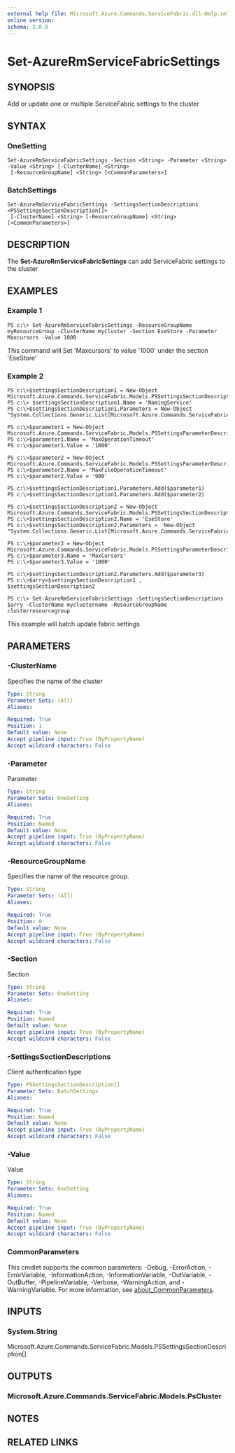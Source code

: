 ```yaml
---
external help file: Microsoft.Azure.Commands.ServiceFabric.dll-Help.xml
online version: 
schema: 2.0.0
---
```


# Set-AzureRmServiceFabricSettings

## SYNOPSIS
Add or update one or multiple ServiceFabric settings to the cluster

## SYNTAX

### OneSetting
```
Set-AzureRmServiceFabricSettings -Section <String> -Parameter <String> -Value <String> [-ClusterName] <String>
 [-ResourceGroupName] <String> [<CommonParameters>]
```

### BatchSettings
```
Set-AzureRmServiceFabricSettings -SettingsSectionDescriptions <PSSettingsSectionDescription[]>
 [-ClusterName] <String> [-ResourceGroupName] <String> [<CommonParameters>]
```

## DESCRIPTION
The **Set-AzureRmServiceFabricSettings** can add ServiceFabric settings to the cluster

## EXAMPLES

### Example 1
```
PS c:\> Set-AzureRmServiceFabricSettings -ResourceGroupName myResourceGroup -ClusterName myCluster -Section EseStore -Parameter Maxcursors -Value 1000
```

This command will Set 'Maxcursors' to value '1000' under the section 'EseStore'

### Example 2
```
PS c:\>$settingsSectionDescription1 = New-Object Microsoft.Azure.Commands.ServiceFabric.Models.PSSettingsSectionDescription
PS c:\> $settingsSectionDescription1.Name = 'NamingService'
PS c:\>$settingsSectionDescription1.Parameters = New-Object "System.Collections.Generic.List[Microsoft.Azure.Commands.ServiceFabric.Models.PSSettingsParameterDescription]"

PS c:\>$parameter1 = New-Object Microsoft.Azure.Commands.ServiceFabric.Models.PSSettingsParameterDescription
PS c:\>$parameter1.Name = 'MaxOperationTimeout'
PS c:\>$parameter1.Value = '1000'

PS c:\>$parameter2 = New-Object Microsoft.Azure.Commands.ServiceFabric.Models.PSSettingsParameterDescription
PS c:\>$parameter2.Name = 'MaxFileOperationTimeout'
PS c:\>$parameter2.Value = '900'

PS c:\>$settingsSectionDescription1.Parameters.Add($parameter1)
PS c:\>$settingsSectionDescription1.Parameters.Add($parameter2)

PS c:\>$settingsSectionDescription2 = New-Object Microsoft.Azure.Commands.ServiceFabric.Models.PSSettingsSectionDescription
PS c:\>$settingsSectionDescription2.Name = 'EseStore'
PS c:\>$settingsSectionDescription2.Parameters =  New-Object "System.Collections.Generic.List[Microsoft.Azure.Commands.ServiceFabric.Models.PSSettingsParameterDescription]"

PS c:\>$parameter3 = New-Object Microsoft.Azure.Commands.ServiceFabric.Models.PSSettingsParameterDescription
PS c:\>$parameter3.Name = 'MaxCursors'
PS c:\>$parameter3.Value = '1000'

PS c:\>$settingsSectionDescription2.Parameters.Add($parameter3)
PS c:\>$arry=$settingsSectionDescription1 , $settingsSectionDescription2

PS c:\> Set-AzureRmServiceFabricSettings -SettingsSectionDescriptions $arry -ClusterName myclustername -ResourceGroupName clusterresourcegroup
```

This example will batch update fabric settings

## PARAMETERS

### -ClusterName
Specifies the name of the cluster

```yaml
Type: String
Parameter Sets: (All)
Aliases: 

Required: True
Position: 1
Default value: None
Accept pipeline input: True (ByPropertyName)
Accept wildcard characters: False
```

### -Parameter
Parameter

```yaml
Type: String
Parameter Sets: OneSetting
Aliases: 

Required: True
Position: Named
Default value: None
Accept pipeline input: True (ByPropertyName)
Accept wildcard characters: False
```

### -ResourceGroupName
Specifies the name of the resource group.

```yaml
Type: String
Parameter Sets: (All)
Aliases: 

Required: True
Position: 0
Default value: None
Accept pipeline input: True (ByPropertyName)
Accept wildcard characters: False
```

### -Section
Section

```yaml
Type: String
Parameter Sets: OneSetting
Aliases: 

Required: True
Position: Named
Default value: None
Accept pipeline input: True (ByPropertyName)
Accept wildcard characters: False
```

### -SettingsSectionDescriptions
Client authentication type

```yaml
Type: PSSettingsSectionDescription[]
Parameter Sets: BatchSettings
Aliases: 

Required: True
Position: Named
Default value: None
Accept pipeline input: True (ByPropertyName)
Accept wildcard characters: False
```

### -Value
Value

```yaml
Type: String
Parameter Sets: OneSetting
Aliases: 

Required: True
Position: Named
Default value: None
Accept pipeline input: True (ByPropertyName)
Accept wildcard characters: False
```

### CommonParameters
This cmdlet supports the common parameters: -Debug, -ErrorAction, -ErrorVariable, -InformationAction, -InformationVariable, -OutVariable, -OutBuffer, -PipelineVariable, -Verbose, -WarningAction, and -WarningVariable. For more information, see [about_CommonParameters](http://go.microsoft.com/fwlink/?LinkID=113216).

## INPUTS

### System.String
Microsoft.Azure.Commands.ServiceFabric.Models.PSSettingsSectionDescription[]

## OUTPUTS

### Microsoft.Azure.Commands.ServiceFabric.Models.PsCluster

## NOTES

## RELATED LINKS

